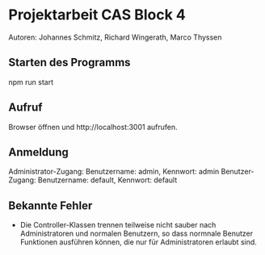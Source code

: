 # Projektarbeit CAS Block 4  
Autoren: Johannes Schmitz, Richard Wingerath, Marco Thyssen

## Starten des Programms

npm run start

## Aufruf

Browser öffnen und http://localhost:3001 aufrufen.  

## Anmeldung

Administrator-Zugang: Benutzername: admin, Kennwort: admin
Benutzer-Zugang: Benutzername: default, Kennwort: default

## Bekannte Fehler

- Die Controller-Klassen trennen teilweise nicht sauber nach Administratoren und normalen Benutzern,
  so dass normnale Benutzer Funktionen ausführen können, die nur für Administratoren erlaubt sind.  